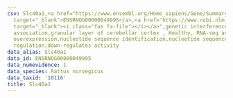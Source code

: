 ```yaml
---
csv: Slc40a1,<a href="https://www.ensembl.org/Homo_sapiens/Gene/Summary?db=core;g=ENSRNOG00000049995"
  target="_blank">ENSRNOG00000049995</a>,<a href="https://www.ncbi.nlm.nih.gov/pubmed/30467350"
  target="_blank"><i class="fas fa-file"></i></a>",genetic interference,functional
  association,granular layer of cerebellar cortex , Healthy, RNA-seq assay, hsf-1
  overexpression,nucleotide sequence identification,nucleotide sequence identification,transcriptional
  regulation,down-regulates activity
data_alias: Slc40a1
data_id: ENSRNOG00000049995
data_numevidence: 1
data_species: Rattus norvegicus
data_taxid: '10116'
title: Slc40a1
---
```

